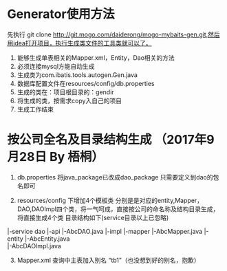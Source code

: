 # Generator使用方法
先执行 git clone http://git.mogo.com/daiderong/mogo-mybaits-gen.git,然后用idea打开项目，执行生成类文件的工具类就可以了。
1. 能够生成单表相关的Mapper.xml，Entity，Dao相关的方法
2. 必须连接mysql方能自动生成
3. 生成类为com.ibatis.tools.autogen.Gen.java
4. 数据库配置文件在resources/config/db.properties
5. 生成的类在：项目根目录的：gendir
6. 将生成的类，按需求copy入自己的项目
7. 生成工作结束

# 按公司全名及目录结构生成 （2017年9月28日 By 梧桐）
		
1. db.properties 将java_package已改成dao_package 只需要定义到dao的包名即可

2.  resources/config 下增加4个模板类 分别是是对应的entity,Mapper，DAO,DAOImpl四个类，将一气呵成，直接按公司的命名称及结构目录生成，将直接生成4个类
   目录结构如下(service目录以上已忽略)
    
  |-service
    dao
	|-api
	  |-AbcDAO.java
	|-impl
	  |-mapper
	    |-AbcMapper.java
      |-entity
        |-AbcEntity.java  
	  |-AbcDAOImpl.java

3. Mapper.xml 查询中主表加入别名 “tb1”（也没想到好的别名，抱歉）	  
	 
    

